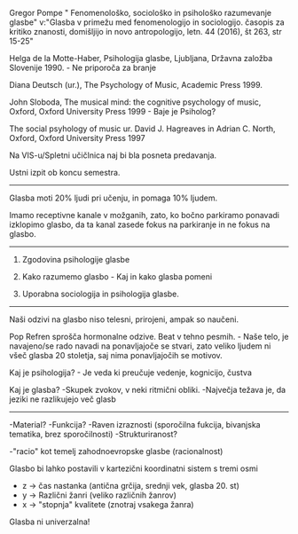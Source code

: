 Gregor Pompe " Fenomenološko, sociološko in psihološko razumevanje glasbe" 
v:"Glasba v primežu med fenomenologijo in sociologijo. 
časopis za kritiko znanosti, domišljijo in novo antropologijo, letn. 44 (2016), št 263, str 15-25"

Helga de la Motte-Haber, Psihologija glasbe, Ljubljana, Državna založba Slovenije 1990. - 
	Ne priporoča za branje

Diana Deutsch (ur.), The Psychology of Music, Academic Press 1999.

John Sloboda, The musical mind: the cognitive psychology of music, Oxford, Oxford University Press 1999 - 
	Baje je Psiholog?

The social psyhology of music ur. David J. Hagreaves in Adrian C. North, Oxford, Oxford University Press 1997

Na VIS-u/Spletni učičlnica naj bi bla posneta predavanja.	

Ustni izpit ob koncu semestra.

_______________________________________________________________________________________________________________

Glasba moti 20% ljudi pri učenju, in pomaga 10% ljudem.

Imamo receptivne kanale v možganih, zato, ko bočno parkiramo ponavadi izklopimo glasbo, da ta kanal zasede fokus na parkiranje in ne fokus na glasbo.

_______________________________________________________________________________________________________________

1.	Zgodovina psihologije glasbe

2.	Kako razumemo glasbo - Kaj in kako glasba pomeni

3.	Uporabna sociologija in psihologija glasbe.
_______________________________________________________________________________________________________________

Naši odzivi na glasbo niso telesni, prirojeni, ampak so naučeni. 

Pop Refren sprošča hormonalne odzive. Beat v tehno pesmih. - Naše telo, je navajeno/se rado navadi na ponavljajoče se stvari,
 zato veliko ljudem ni všeč glasba 20 stoletja, saj nima ponavljajočih se motivov. 

Kaj je psihologija?
	- Je veda ki preučuje vedenje, kognicijo, čustva

Kaj je glasba?
	-Skupek zvokov, v neki ritmični obliki.
	-Največja težava je, da jeziki ne razlikujejo več glasb
__________________	

-Material?
-Funkcija?
-Raven izraznosti (sporočilna fukcija, bivanjska tematika, brez sporočilnosti)
-Strukturiranost?

-"racio" kot temelj zahodnoevropske glasbe (racionalnost)

Glasbo bi lahko postavili v kartezični koordinatni sistem s tremi osmi
- z -> čas nastanka (antična grčija, srednji vek, glasba 20. st)	
- y -> Različni žanri (veliko različnih žanrov) 
- x -> "stopnja" kvalitete (znotraj vsakega žanra)

Glasba ni univerzalna!
